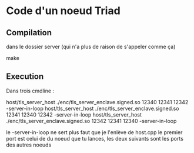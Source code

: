 # Code d'un noeud Triad

## Compilation
dans le dossier server (qui n'a plus de raison de s'appeler comme ça)

make

## Execution
Dans trois cmdline : 

host/tls_server_host ./enc/tls_server_enclave.signed.so 12340 12341 12342 -server-in-loop
host/tls_server_host ./enc/tls_server_enclave.signed.so 12341 12340 12342 -server-in-loop
host/tls_server_host ./enc/tls_server_enclave.signed.so 12342 12341 12340 -server-in-loop

le -server-in-loop ne sert plus faut que je l'enlève de host.cpp
le premier port est celui de du noeud que tu lances, les deux suivants sont les ports des autres noeuds 